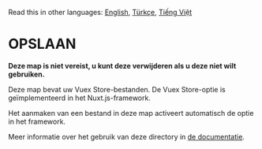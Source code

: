 Read this in other languages: [English](README.md), [Türkçe](READMEtr.md), [Tiếng Việt](READMEvi.md)

# OPSLAAN

**Deze map is niet vereist, u kunt deze verwijderen als u deze niet wilt gebruiken.**

Deze map bevat uw Vuex Store-bestanden.
De Vuex Store-optie is geïmplementeerd in het Nuxt.js-framework.

Het aanmaken van een bestand in deze map activeert automatisch de optie in het framework.

Meer informatie over het gebruik van deze directory in [de documentatie](https://nuxtjs.org/guide/vuex-store).
